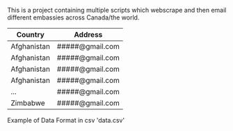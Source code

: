 This is a project containing multiple scripts which webscrape and then email different embassies across Canada/the world.

| Country     | Address         |
|-------------|-----------------|
| Afghanistan | #####@gmail.com |
| Afghanistan | #####@gmail.com |
| Afghanistan | #####@gmail.com |
| Afghanistan | #####@gmail.com |
| ...         | #####@gmail.com |
| Zimbabwe    | #####@gmail.com |

Example of Data Format in csv 'data.csv'
